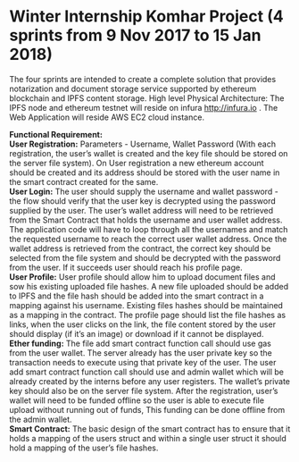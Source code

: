 # Winter Internship Komhar Project (4 sprints from 9 Nov 2017 to 15 Jan 2018)

The four sprints are intended to create a complete solution that provides notarization and document storage service supported by ethereum blockchain and IPFS content storage. High level Physical Architecture: The IPFS node and ethereum testnet will reside on infura http://infura.io . The Web Application will reside AWS EC2 cloud instance. 

<b> Functional Requirement:</b><br>
<b>User Registration:</b> Parameters - Username, Wallet Password (With each registration, the user’s wallet is created and the key file should be stored on the server file system). On User registration a new ethereum account should be created and its address should be stored with the user name in the smart contract created for the same. <br>
<b>User Login:</b> The user should supply the username and wallet password - the flow should verify that the user key is decrypted using the password supplied by the user. The user’s wallet address will need to be retrieved from the Smart Contract that holds the username and user wallet address. The application code will have to loop through all the usernames and match the requested username to reach the correct user wallet address. Once the wallet address is retrieved from the contract, the correct key should be selected from the file system and should be decrypted with the password from the user. If it succeeds user should reach his profile page.<br> 
<b> User Profile:</b> User profile should allow him to upload document files and sow his existing uploaded file hashes. A new file uploaded should be added to IPFS and the file hash should be added into the smart contract in a mapping against his username. Existing files hashes should be maintained as a mapping in the contract. The profile page should list the file hashes as links, when the user clicks on the link, the file content stored by the user should display (if it’s an image) or download if it cannot be displayed. <br>
<b>Ether funding:</b> The file add smart contract function call should use gas from the user wallet. The server already has the user private key so the transaction needs to execute using that private key of the user. The user add smart contract function call should use and admin wallet which will be already created by the interns before any user registers. The wallet’s private key should also be on the server file system. After the registration, user’s wallet will need to be funded offline so the user is able to execute file upload without running out of funds, This funding can be done offline from the admin wallet. <br>
<b>Smart Contract:</b> The basic design of the smart contract has to ensure that it holds a mapping of the users struct and within a single user struct it should hold a mapping of the user’s file hashes.
